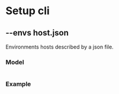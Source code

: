 # Setup cli

## --envs host.json

Environments hosts described by a json file.

### Model

```json

```

### Example

```json

```